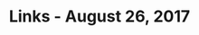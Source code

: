 ---
title: Links - August 26, 2017
layout: links
category: links
articles:
  - title: Death Arbitrage and Uber Battles
    author: Matt Levine
    source: Bloomberg
    url: https://www.bloomberg.com/view/articles/2017-08-18/death-arbitrage-and-uber-battles
    note: "I have been reading a lot of Levine's writing lately (mostly his [Money Stuff](https://www.bloomberg.com/view/topics/money-stuff) series/newsletter) and this is a great example of it: a nice mix of crazy, technology, and politics, viewed through the lens of finance. _\"People are worried that people aren't worried enough\"_ and _\"Blockchain blockchain blockchain,\"_ are recurring sections that have kept me coming back."
    tags:
        - Economics
        - Politics
        - Cryptocurrencies
  - title: "Coase's Spectre"
    author: Cory Doctorow
    source: Crooked Timber
    url: http://crookedtimber.org/2017/05/10/coases-spectre/
    note: "I have never read Cory Doctorow's novels. He was recently in a [Planet Money episode](http://www.npr.org/sections/money/2017/06/23/534132561/episode-780-on-second-thought) about his change of heart about copyright laws. It was really good, and I'm surprised I didn't share it after I heard it! This post about his newest book, and the economics behind it, made me want to read his work. I have found myself enjoying fiction as much as non-fiction lately. It is harder to find books whose stories touch on issues that you're interested in, since you're not looking at the \"business\" or \"science\" section, but there are plenty of good things to read. In this case, it is the economics of coordination."
    tags:
        - Literature
        - Economics
  - title: Weird Python Integers
    author: Kate Murphy
    url: https://kate.io/blog/2017/08/22/weird-python-integers/
    note: "This post, and it's [follow-up](https://kate.io/blog/2017/08/24/python-constants-in-bytecode/) made rounds on the python speaking part of the internet this week. It reminded me of Adrien Guillo's post on the [internals of Python strings](http://guilload.com/python-string-interning/). The little optimizations that happen under the hood can lead to surprising and unexpected behavior, but once you learn the deterministic rules behind the nice API, it is easy to predict how things will work, and you can use that to your advantage. Now I'm trying to decide how to optimize my current project with string interning."
    tags:
        - Python
        - Programming
  - title: Why Is Game of Thrones' Westeros Still Poor?
    author: Adam Ozimek
    source: Forbes (but actually Outline, because Forbes is impossible to read)
    url: https://outline.com/uYUp7B
    note: \"The economics of GoT\" is a good genre. A long time ago I had read a similar article about its [money and banking system](https://outline.com/PRaqJ), and turns out it was also by Ozimek. In this post, he tries to explain why there hasn't been an industrial revolution in GoT. The TL;DR is a) there's no cheap energy source (coal), b) scarcity of both labor and capital, c) a hierarchical closed system of science/knowledge (the Maesters). Trying to poke holes in a fantasy world with real world theories is always interesting.
    tags:
        - Culture
        - Television
        - Economics
  - title: Resource Constraints
    author: Fred Wilson
    source: AVC
    url: http://avc.com/2017/08/resource-constraints/
    note: Resource allocation is hard, and only gets harder with size. That's why startups can carve themselves a niche and take over huge companies. Most projects are not worth pursuing, and not useful. Focus gets the win. Pretty related to [this a16z episode](https://a16z.com/2017/08/24/cash-growth-strategy-plan-ceo-cfo/) on growth strategies and how to handle cash.
    tags:
        - Technology
        - Business
  - title: Restaurants Are the New Factories
    author: Derek Thompson
    source: The Atlantic
    url: https://www.theatlantic.com/business/archive/2017/08/restaurant-jobs-boom/536244/
    note: But coal! The Rust Belt! [Our jobs!](cdn.faingezicht.com/tookjobs.jpg)
    tags:
        - Politics
        - Business
        - Economics
        - Culture
  - title: ICOs and Governance
    author: Albert Wenger
    source: Continuations
    url: http://continuations.com/post/164232486650/icos-and-governance
    note: The human side of technology and business are much harder than the technology and the business themselves. Decision making is hard, whether you ran an ICO or raised a series A. Convincing people that you should go one way or another takes leadership. Development in system design, focusing on how to align incentives for the long term is one of the best things that will come out of the current crypto-craze.
    tags:
        - Cryptocurrencies
  - title: A history of branch prediction from 1500000 BC to 1995
    author: Dan Luu
    url: https://danluu.com/branch-prediction/
    note: One of those articles that make me wish I had been a CS/CE major. The things we do to make computers go fast are crazy.
    tags:
        - Technology
        - Programming
  - title: Who You Gonna Call? (podcast)
    source: This American Life
    url: https://www.thisamericanlife.org/radio-archives/episode/622/who-you-gonna-call
    note: A very meta show, where two of the acts are about radio shows. The prologue was intensely sad. Go call your parents.
    tags:
        - Podcasts
        - Culture
  - title: Can You Patent a Steak? (podcast)
    source: Planet Money
    url: http://www.npr.org/sections/money/2017/08/09/542470566/episode-399-can-you-patent-a-steak
    note: The patent system is a mess. In this episode, the Planet Money folks try to explain what ideas are and are not patentable. Among others, they discuss beef cuts, and easily snackable variations on chicken wings from non wing parts of the chicken. I listened to this on my way to meet friends for Wing Wednesday, quite fitting.
    tags:
        - Podcasts
        - Economics
  - title: John McWhorter on the Evolution of Language and Words on the Move (podcast)
    source: EconTalk
    url: http://www.econtalk.org/archives/2017/08/john_mcwhorter.html
    note: An unusual guest for this podcast, discussing culture and language instead of economics. The link, and the reason why this is interesting, is that language is a continually evolving emergent system, just like the economy. No one designed English, or Spanish, and there is no one person dictating what can and can't be said. Sure, there are bodies like the Real Academia Española, who "oversee" a language, but they can't stop us from inserting an emoji in the middle of our sentences, or from dropping a whole set of pronouns from normal use. I wish they had spent some time around topics of nation and identity building around language, but otherwise this is one of my favorite EconTalk episodes lately.
    tags:
        - Podcasts
        - Culture
  - title: Plastic (podcast)
    author: Tim Hartford
    source: 50 Things That Made the Modern Economy
    url: http://www.bbc.co.uk/programmes/w3csv3gl
    note: "We've all seen that [scene from The Graduate](https://www.youtube.com/watch?v=eaCHH5D74Fs). Here's some backround info on the invention of the material. In many ways, I owe a lot of who I am to that one word: \"plastics\""
    tags:
        - Podcasts
        - Economics
  - title: Poetry, music and identity
    author: Jorge Drexler
    source: TED.com
    url: https://www.ted.com/talks/jorge_drexler_poetry_music_and_identity/transcript
    note: I have loved this song since I first heard it back in 2004-2005. Adding this whole layer of its origin story (a night out with Sabina, of all people!), and the history behind its structure, was awesome. The fact that everyone claims this metric/structure as their own, and as a defining aspect of the musical identities of their country is quite telling. Like Drexler says towards the end, "deep down, we're all from nowhere and a little bit from everywhere."
    tags:
        - Music
        - History
        - Culture
---